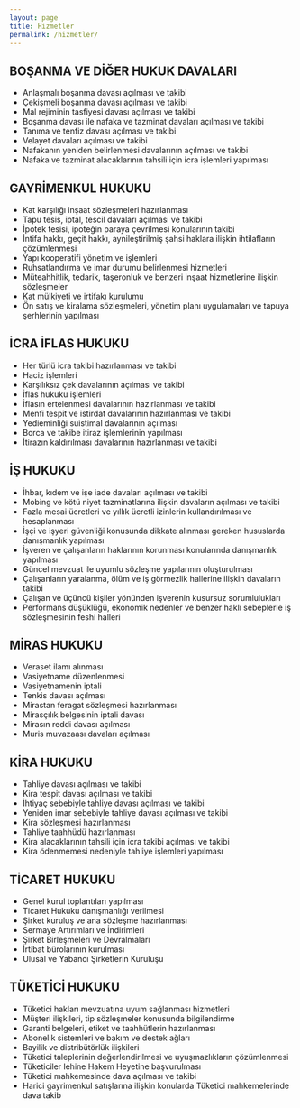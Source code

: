 ```yaml
---
layout: page
title: Hizmetler
permalink: /hizmetler/
---
```


## BOŞANMA VE DİĞER HUKUK DAVALARI

- Anlaşmalı boşanma davası açılması ve takibi
- Çekişmeli boşanma davası açılması ve takibi
- Mal rejiminin tasfiyesi davası açılması ve takibi
- Boşanma davası ile nafaka ve tazminat davaları açılması ve takibi
- Tanıma ve tenfiz davası açılması ve takibi
- Velayet davaları açılması ve takibi
- Nafakanın yeniden belirlenmesi davalarının açılması ve takibi
- Nafaka ve tazminat alacaklarının tahsili için icra işlemleri yapılması

## GAYRİMENKUL HUKUKU

- Kat karşılığı inşaat sözleşmeleri hazırlanması
- Tapu tesis, iptal, tescil davaları açılması ve takibi
- İpotek tesisi, ipoteğin paraya çevrilmesi konularının takibi
- İntifa hakkı, geçit hakkı, aynileştirilmiş şahsi haklara ilişkin ihtilafların çözümlenmesi
- Yapı kooperatifi yönetim ve işlemleri
- Ruhsatlandırma ve imar durumu belirlenmesi hizmetleri
- Müteahhitlik, tedarik, taşeronluk ve benzeri inşaat hizmetlerine ilişkin sözleşmeler
- Kat mülkiyeti ve irtifakı kurulumu
- Ön satış ve kiralama sözleşmeleri, yönetim planı uygulamaları ve tapuya şerhlerinin yapılması

## İCRA İFLAS HUKUKU

- Her türlü icra takibi hazırlanması ve takibi
- Haciz işlemleri
- Karşılıksız çek davalarının açılması ve takibi
- İflas hukuku işlemleri
- İflasın ertelenmesi davalarının hazırlanması ve takibi
- Menfi tespit ve istirdat davalarının hazırlanması ve takibi
- Yedieminliği suistimal davalarının açılması
- Borca ve takibe itiraz işlemlerinin yapılması
- İtirazın kaldırılması davalarının hazırlanması ve takibi

## İŞ HUKUKU

- İhbar, kıdem ve işe iade davaları açılması ve takibi
- Mobing ve kötü niyet tazminatlarına ilişkin davaların açılması ve takibi
- Fazla mesai ücretleri ve yıllık ücretli izinlerin kullandırılması ve hesaplanması
- İşçi ve işyeri güvenliği konusunda dikkate alınması gereken hususlarda danışmanlık yapılması
- İşveren ve çalışanların haklarının korunması konularında danışmanlık yapılması
- Güncel mevzuat ile uyumlu sözleşme yapılarının oluşturulması
- Çalışanların yaralanma, ölüm ve iş görmezlik hallerine ilişkin davaların takibi
- Çalışan ve üçüncü kişiler yönünden işverenin kusursuz sorumlulukları
- Performans düşüklüğü, ekonomik nedenler ve benzer haklı sebeplerle iş sözleşmesinin feshi halleri

## MİRAS HUKUKU

- Veraset ilamı alınması
- Vasiyetname düzenlenmesi
- Vasiyetnamenin iptali
- Tenkis davası açılması
- Mirastan feragat sözleşmesi hazırlanması
- Mirasçılık belgesinin iptali davası
- Mirasın reddi davası açılması
- Muris muvazaası davaları açılması

## KİRA HUKUKU

- Tahliye davası açılması ve takibi
- Kira tespit davası açılması ve takibi
- İhtiyaç sebebiyle tahliye davası açılması ve takibi
- Yeniden imar sebebiyle tahliye davası açılması ve takibi
- Kira sözleşmesi hazırlanması
- Tahliye taahhüdü hazırlanması
- Kira alacaklarının tahsili için icra takibi açılması ve takibi
- Kira ödenmemesi nedeniyle tahliye işlemleri yapılması

## TİCARET HUKUKU

- Genel kurul toplantıları yapılması
- Ticaret Hukuku danışmanlığı verilmesi
- Şirket kuruluş ve ana sözleşme hazırlanması
- Sermaye Artırımları ve İndirimleri
- Şirket Birleşmeleri ve Devralmaları
- İrtibat bürolarının kurulması
- Ulusal ve Yabancı Şirketlerin Kuruluşu

## TÜKETİCİ HUKUKU

- Tüketici hakları mevzuatına uyum sağlanması hizmetleri
- Müşteri ilişkileri, tip sözleşmeler konusunda bilgilendirme
- Garanti belgeleri, etiket ve taahhütlerin hazırlanması
- Abonelik sistemleri ve bakım ve destek ağları
- Bayilik ve distribütörlük ilişkileri
- Tüketici taleplerinin değerlendirilmesi ve uyuşmazlıkların çözümlenmesi
- Tüketiciler lehine Hakem Heyetine başvurulması
- Tüketici mahkemesinde dava açılması ve takibi
- Harici gayrimenkul satışlarına ilişkin konularda Tüketici mahkemelerinde dava takib
